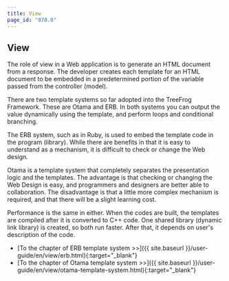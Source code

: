 ```yaml
---
title: View
page_id: "070.0"
---
```


## View

The role of view in a Web application is to generate an HTML document from a response. The developer creates each template for an HTML document to be embedded in a predetermined portion of the variable passed from the controller (model).
 
There are two template systems so far adopted into the TreeFrog Framework. These are Otama and ERB. In both systems you can output the value dynamically using the template, and perform loops and conditional branching.

The ERB system, such as in Ruby, is used to embed the template code in the program (library). While there are benefits in that it is easy to understand as a mechanism, it is difficult to check or change the Web design.

Otama is a template system that completely separates the presentation logic and the templates. The advantage is that checking or changing the Web Design is easy, and programmers and designers are better able to collaboration. The disadvantage is that a little more complex mechanism is required, and that there will be a slight learning cost.

Performance is the same in either. When the codes are built, the templates are compiled after it is converted to C++ code. One shared library (dynamic link library) is created, so both run faster. After that, it depends on user's description of the code.

* [To the chapter of ERB template system >>]({{ site.baseurl }}/user-guide/en/view/erb.html){:target="_blank"}
* [To the chapter of Otama template system >>]({{ site.baseurl }}/user-guide/en/view/otama-template-system.html){:target="_blank"}
